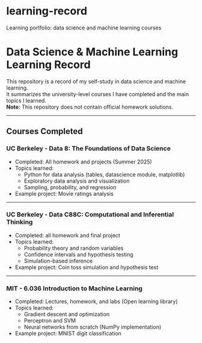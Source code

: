 # learning-record
Learning portfolio: data science and machine learning courses
# Data Science & Machine Learning Learning Record

This repository is a record of my self-study in data science and machine learning.  
It summarizes the university-level courses I have completed and the main topics I learned.  
**Note:** This repository does not contain official homework solutions.  

---

## Courses Completed

### UC Berkeley - Data 8: The Foundations of Data Science
- Completed: All homework and projects (Summer 2025)
- Topics learned:
  - Python for data analysis (tables, datascience module, matplotlib)
  - Exploratory data analysis and visualization
  - Sampling, probability, and regression
- Example project: Movie ratings analysis

---

### UC Berkeley - Data C88C: Computational and Inferential Thinking
- Completed: all homework and final project
- Topics learned:
  - Probability theory and random variables
  - Confidence intervals and hypothesis testing
  - Simulation-based inference
- Example project: Coin toss simulation and hypothesis test

---

### MIT - 6.036 Introduction to Machine Learning
- Completed: Lectures, homework, and labs (Open learning library)
- Topics learned:
  - Gradient descent and optimization
  - Perceptron and SVM
  - Neural networks from scratch (NumPy implementation)
- Example project: MNIST digit classification
